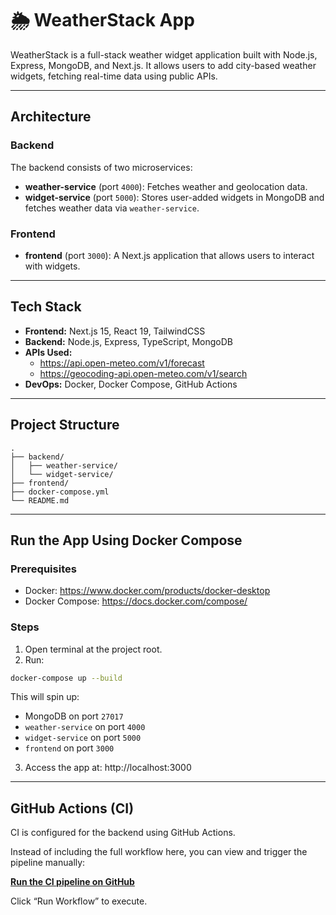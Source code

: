 # 🌦️ WeatherStack App

WeatherStack is a full-stack weather widget application built with Node.js, Express, MongoDB, and Next.js. It allows users to add city-based weather widgets, fetching real-time data using public APIs.

---

## Architecture

### Backend

The backend consists of two microservices:

- **weather-service** (port `4000`): Fetches weather and geolocation data.
- **widget-service** (port `5000`): Stores user-added widgets in MongoDB and fetches weather data via `weather-service`.

### Frontend

- **frontend** (port `3000`): A Next.js application that allows users to interact with widgets.

---

## Tech Stack

- **Frontend:** Next.js 15, React 19, TailwindCSS
- **Backend:** Node.js, Express, TypeScript, MongoDB
- **APIs Used:**
  - https://api.open-meteo.com/v1/forecast
  - https://geocoding-api.open-meteo.com/v1/search
- **DevOps:** Docker, Docker Compose, GitHub Actions

---

## Project Structure

```
.
├── backend/
│   ├── weather-service/
│   └── widget-service/
├── frontend/
├── docker-compose.yml
└── README.md
```

---

## Run the App Using Docker Compose

### Prerequisites

- Docker: https://www.docker.com/products/docker-desktop
- Docker Compose: https://docs.docker.com/compose/

### Steps

1. Open terminal at the project root.
2. Run:

```bash
docker-compose up --build
```

This will spin up:

- MongoDB on port `27017`
- `weather-service` on port `4000`
- `widget-service` on port `5000`
- `frontend` on port `3000`

3. Access the app at: http://localhost:3000

---

## GitHub Actions (CI)

CI is configured for the backend using GitHub Actions.

Instead of including the full workflow here, you can view and trigger the pipeline manually:

**[Run the CI pipeline on GitHub](https://github.com/dev-bhadani/weather-stack/actions/workflows/docker-image.yml)**

Click “Run Workflow” to execute.

